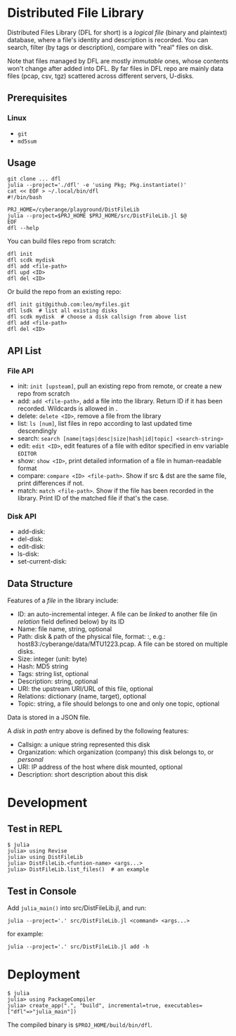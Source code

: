 # Distributed File Library

Distributed Files Library (DFL for short) is a *logical file* (binary and plaintext) database,
where a file's identity and description is recorded.
You can search, filter (by tags or description), compare with "real" files on disk.

Note that files managed by DFL are mostly *immutable* ones,
whose contents won't change after added into DFL.
By far files in DFL repo are mainly data files (pcap, csv, tgz) scattered
across different servers, U-disks.

## Prerequisites

### Linux

* `git`
* `md5sum`

## Usage

```
git clone ... dfl
julia --project='./dfl' -e 'using Pkg; Pkg.instantiate()'
cat << EOF > ~/.local/bin/dfl
#!/bin/bash

PRJ_HOME=/cyberange/playground/DistFileLib
julia --project=$PRJ_HOME $PRJ_HOME/src/DistFileLib.jl $@
EOF
dfl --help
```

You can build files repo from scratch:

    dfl init
    dfl scdk mydisk
    dfl add <file-path>
    dfl upd <ID>
    dfl del <ID>

Or build the repo from an existing repo:

    dfl init git@github.com:leo/myfiles.git
    dfl lsdk  # list all existing disks
    dfl scdk mydisk  # choose a disk callsign from above list
    dfl add <file-path>
    dfl del <ID>

## API List

### File API

* init: `init [upsteam]`, pull an existing repo from remote,
  or create a new repo from scratch
* add: `add <file-path>`, add a file into the library.
  Return ID if it has been recorded.  Wildcards is allowed in <file-path>.
* delete: `delete <ID>`, remove a file from the library
* list: `ls [num]`, list files in repo according to last updated time descendingly
* search: `search [name|tags|desc|size|hash|id|topic] <search-string>`
* edit: `edit <ID>`, edit features of a file with editor specified
  in env variable `EDITOR`
* show: `show <ID>`, print detailed information of a file in human-readable format
* compare: `compare <ID> <file-path>`. Show if src & dst are the same file,
  print differences if not.
* match: `match <file-path>`. Show if the file has been recorded in the library.
  Print ID of the matched file if that's the case.

### Disk API

* add-disk: 
* del-disk:
* edit-disk:
* ls-disk:
* set-current-disk:

## Data Structure

Features of a *file* in the library include:

* ID: an auto-incremental integer. A file can be *linked* to another file
  (in *relation* field defined below) by its ID
* Name: file name, string, optional
* Path: disk & path of the physical file, format: <disk-id>:<path>,
  e.g.: host83:/cyberange/data/MTU1223.pcap. A file can be stored on multiple disks.
* Size: integer (unit: byte)
* Hash: MD5 string
* Tags: string list, optional
* Description: string, optional
* URI: the upstream URI/URL of this file, optional
* Relations: dictionary (name, target), optional
* Topic: string, a file should belongs to one and only one topic, optional

Data is stored in a JSON file.

A *disk* in *path* entry above is defined by the following features:

* Callsign: a unique string represented this disk
* Organization: which organization (company) this disk belongs to, or *personal*
* URI: IP address of the host where disk mounted, optional
* Description: short description about this disk

# Development

## Test in REPL

    $ julia
    julia> using Revise
    julia> using DistFileLib
    julia> DistFileLib.<funtion-name> <args...>
    julia> DistFileLib.list_files()  # an example

## Test in Console

Add `julia_main()` into src/DistFileLib.jl, and run:

    julia --project='.' src/DistFileLib.jl <command> <args...>

for example:

    julia --project='.' src/DistFileLib.jl add -h

# Deployment

```
$ julia
julia> using PackageCompiler
julia> create_app(".", "build", incremental=true, executables=["dfl"=>"julia_main"])
```

The compiled binary is `$PROJ_HOME/build/bin/dfl`.

